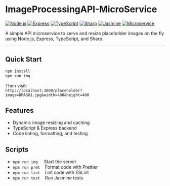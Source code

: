 # ImageProcessingAPI-MicroService

[![Node.js](https://img.shields.io/badge/Node.js-339933?logo=node.js&logoColor=white)](https://nodejs.org/)
[![Express](https://img.shields.io/badge/Express.js-000000?logo=express&logoColor=white)](https://expressjs.com/)
[![TypeScript](https://img.shields.io/badge/TypeScript-3178c6?logo=typescript&logoColor=white)](https://www.typescriptlang.org/)
[![Sharp](https://img.shields.io/badge/Sharp-00bfae?logo=sharp&logoColor=white)](https://sharp.pixelplumbing.com/)
[![Jasmine](https://img.shields.io/badge/Tested%20with-Jasmine-8A4182?logo=jasmine&logoColor=white)](https://jasmine.github.io/)
[![Microservice](https://img.shields.io/badge/Architecture-Microservice-blueviolet)](https://en.wikipedia.org/wiki/Microservices)

A simple API microservice to serve and resize placeholder images on the fly using Node.js, Express, TypeScript, and Sharp.

---

## Quick Start

```bash
npm install
npm run img
```
Then visit:  
`http://localhost:3000/placeholder?image=DMASO1.jpg&width=400&height=400`

## Features

- Dynamic image resizing and caching  
- TypeScript & Express backend  
- Code linting, formatting, and testing


## Scripts

- `npm run img` &nbsp;&nbsp;&nbsp; Start the server  
- `npm run pret` &nbsp;&nbsp; Format code with Prettier  
- `npm run lint` &nbsp;&nbsp; Lint code with ESLint  
- `npm run test` &nbsp;&nbsp; Run Jasmine tests  
